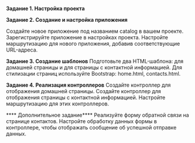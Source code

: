 **Задание 1. Настройка проекта**

**Задание 2. Создание и настройка приложения**

Создайте новое приложение под названием catalog  в вашем проекте.
Зарегистрируйте приложение в настройках проекта.
Настройте маршрутизацию для нового приложения, добавив соответствующие URL-адреса.

**Задание 3. Создание шаблонов**
Подготовьте два HTML-шаблона: для домашней страницы и для страницы с контактной информацией.
Для стилизации страниц используйте Bootstrap:
home.html,
contacts.html.

**Задание 4. Реализация контроллеров**
Создайте контроллер для отображения домашней страницы.
Создайте контроллер для отображения страницы с контактной информацией.
Настройте маршрутизацию для этих контроллеров.

**** Дополнительное задание****
Реализуйте форму обратной связи на странице контактов.
Настройте обработку данных формы в контроллере, чтобы отображать сообщение об успешной отправке данных.
